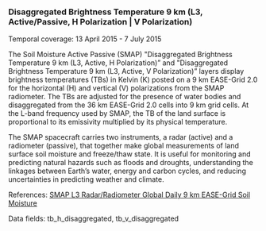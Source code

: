 ### Disaggregated Brightness Temperature 9 km (L3, Active/Passive, H Polarization | V Polarization)
Temporal coverage:  13 April 2015 - 7 July 2015

The Soil Moisture Active Passive (SMAP) "Disaggregated Brightness Temperature 9 km (L3, Active, H Polarization)” and "Disaggregated Brightness Temperature 9 km (L3, Active, V Polarization)” layers display brightness temperatures (TBs) in Kelvin (K) posted on a 9 km EASE-Grid 2.0 for the horizontal (H) and vertical (V) polarizations from the SMAP radiometer. The TBs are adjusted for the presence of water bodies and disaggregated from the 36 km EASE-Grid 2.0 cells into 9 km grid cells. At the L-band frequency used by SMAP, the TB of the land surface is proportional to its emissivity multiplied by its physical temperature.

The SMAP spacecraft carries two instruments, a radar (active) and a radiometer (passive), that together make global measurements of land surface soil moisture and freeze/thaw state. It is useful for monitoring and predicting natural hazards such as floods and droughts, understanding the linkages between Earth’s water, energy and carbon cycles, and reducing uncertainties in predicting weather and climate.

References: [SMAP L3 Radar/Radiometer Global Daily 9 km EASE-Grid Soil Moisture](https://nsidc.org/data/spl3smap/)

Data fields: tb_h_disaggregated, tb_v_disaggregated
